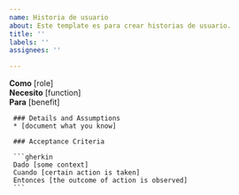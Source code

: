```yaml
---
name: Historia de usuario
about: Este template es para crear historias de usuario.
title: ''
labels: ''
assignees: ''

---
```


**Como** [role]  
     **Necesito** [function]  
     **Para** [benefit]  
       
     ### Details and Assumptions
     * [document what you know]
       
     ### Acceptance Criteria  
       
     ```gherkin
     Dado [some context]
     Cuando [certain action is taken]
     Entonces [the outcome of action is observed]
     ```
